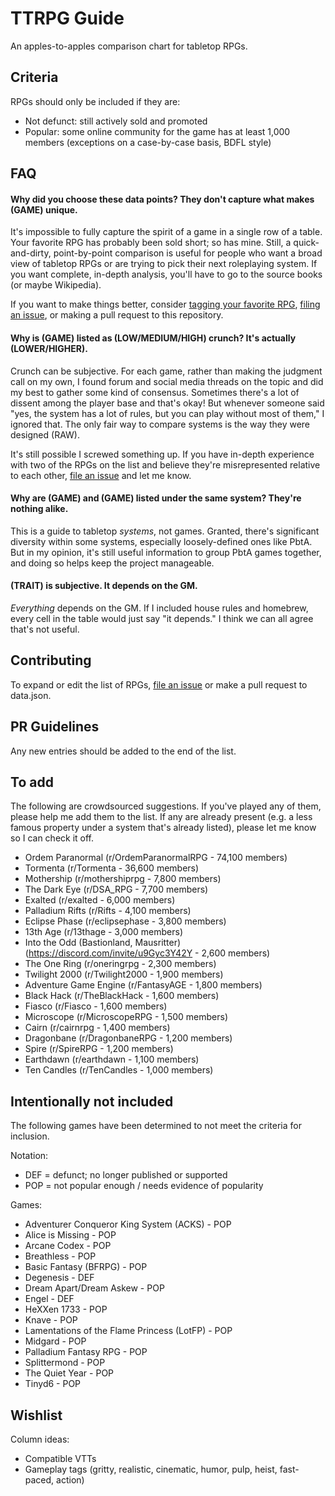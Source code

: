 # TTRPG Guide

An apples-to-apples comparison chart for tabletop RPGs.

## Criteria

RPGs should only be included if they are:

- Not defunct: still actively sold and promoted
- Popular: some online community for the game has at least 1,000 members (exceptions on a case-by-case basis, BDFL style)

## FAQ

#### Why did you choose these data points? They don't capture what makes (GAME) unique.

It's impossible to fully capture the spirit of a game in a single row of a table. Your favorite RPG has probably been sold short; so has mine. Still, a quick-and-dirty, point-by-point comparison is useful for people who want a broad view of tabletop RPGs or are trying to pick their next roleplaying system. If you want complete, in-depth analysis, you'll have to go to the source books (or maybe Wikipedia).

If you want to make things better, consider [tagging your favorite RPG](https://github.com/isaaclyman/ttrpg-guide/issues/3), [filing an issue](https://github.com/isaaclyman/ttrpg-guide/issues/new/choose), or making a pull request to this repository.

#### Why is (GAME) listed as (LOW/MEDIUM/HIGH) crunch? It's actually (LOWER/HIGHER).

Crunch can be subjective. For each game, rather than making the judgment call on my own, I found forum and social media threads on the topic and did my best to gather some kind of consensus. Sometimes there's a lot of dissent among the player base and that's okay! But whenever someone said "yes, the system has a lot of rules, but you can play without most of them," I ignored that. The only fair way to compare systems is the way they were designed (RAW).

It's still possible I screwed something up. If you have in-depth experience with two of the RPGs on the list and believe they're misrepresented relative to each other, [file an issue](https://github.com/isaaclyman/ttrpg-guide/issues/new/choose) and let me know.

#### Why are (GAME) and (GAME) listed under the same system? They're nothing alike.

This is a guide to tabletop *systems*, not games. Granted, there's significant diversity within some systems, especially loosely-defined ones like PbtA. But in my opinion, it's still useful information to group PbtA games together, and doing so helps keep the project manageable.

#### (TRAIT) is subjective. It depends on the GM.

_Everything_ depends on the GM. If I included house rules and homebrew, every cell in the table would just say "it depends." I think we can all agree that's not useful.

## Contributing

To expand or edit the list of RPGs, [file an issue](https://github.com/isaaclyman/ttrpg-guide/issues/new/choose) or make a pull request to data.json.

## PR Guidelines

Any new entries should be added to the end of the list.

## To add

The following are crowdsourced suggestions. If you've played any of them, please help me add them to the list. If any are already present (e.g. a less famous property under a system that's already listed), please let me know so I can check it off.

- Ordem Paranormal (r/OrdemParanormalRPG - 74,100 members)
- Tormenta (r/Tormenta - 36,600 members)
- Mothership (r/mothershiprpg - 7,800 members)
- The Dark Eye (r/DSA_RPG - 7,700 members)
- Exalted (r/exalted - 6,000 members)
- Palladium Rifts (r/Rifts - 4,100 members)
- Eclipse Phase (r/eclipsephase - 3,800 members)
- 13th Age (r/13thage - 3,000 members)
- Into the Odd (Bastionland, Mausritter) (https://discord.com/invite/u9Gyc3Y42Y - 2,600 members)
- The One Ring (r/oneringrpg - 2,300 members)
- Twilight 2000 (r/Twilight2000 - 1,900 members)
- Adventure Game Engine (r/FantasyAGE - 1,800 members)
- Black Hack (r/TheBlackHack - 1,600 members)
- Fiasco (r/Fiasco - 1,600 members)
- Microscope (r/MicroscopeRPG - 1,500 members)
- Cairn (r/cairnrpg - 1,400 members)
- Dragonbane (r/DragonbaneRPG - 1,200 members)
- Spire (r/SpireRPG - 1,200 members)
- Earthdawn (r/earthdawn - 1,100 members)
- Ten Candles (r/TenCandles - 1,000 members)

## Intentionally not included

The following games have been determined to not meet the criteria for inclusion.

Notation:

- DEF = defunct; no longer published or supported
- POP = not popular enough / needs evidence of popularity

Games:

- Adventurer Conqueror King System (ACKS) - POP
- Alice is Missing - POP
- Arcane Codex - POP
- Breathless - POP
- Basic Fantasy (BFRPG) - POP
- Degenesis - DEF
- Dream Apart/Dream Askew - POP
- Engel - DEF
- HeXXen 1733 - POP
- Knave - POP
- Lamentations of the Flame Princess (LotFP) - POP
- Midgard - POP
- Palladium Fantasy RPG - POP
- Splittermond - POP
- The Quiet Year - POP
- Tinyd6 - POP

## Wishlist

Column ideas:

- Compatible VTTs
- Gameplay tags (gritty, realistic, cinematic, humor, pulp, heist, fast-paced, action)

